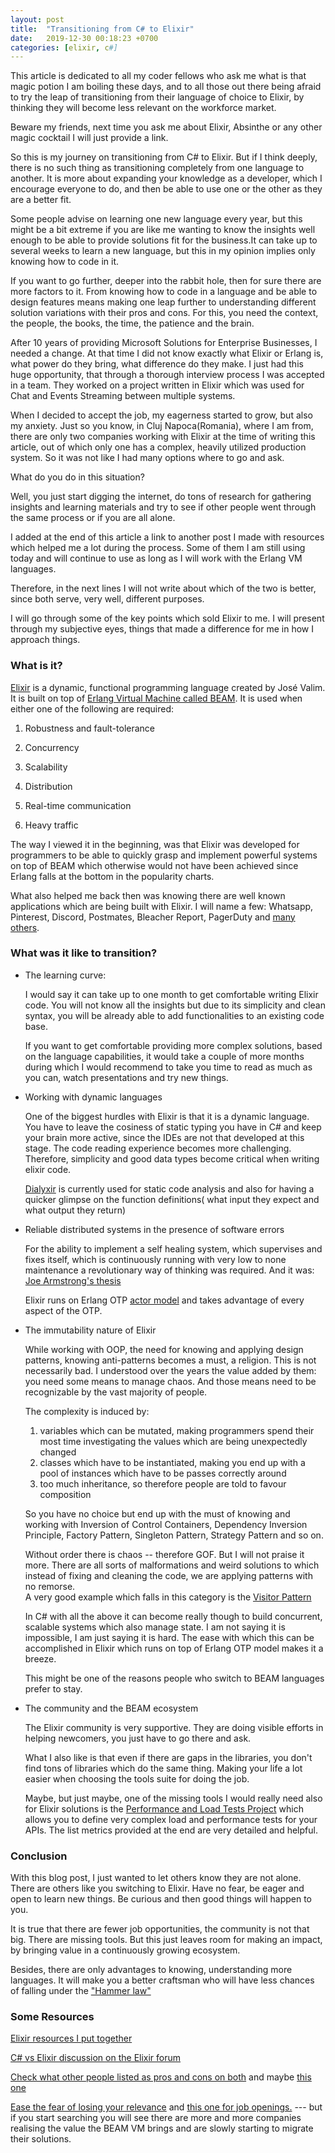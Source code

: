 ```yaml
---
layout: post
title:  "Transitioning from C# to Elixir"
date:   2019-12-30 00:18:23 +0700
categories: [elixir, c#]
---
```


This article is dedicated to all my coder fellows who ask me what is that magic potion I am boiling these days, and to all those out there being afraid to try the leap of transitioning from their language of choice to Elixir, by thinking they will become less relevant on the workforce market.
 
Beware my friends, next time you ask me about Elixir, Absinthe or any other magic cocktail I will just provide a link.
 
So this is my journey on transitioning from C# to Elixir.
But if I think deeply, there is no such thing as transitioning completely from one language to another. It is more about expanding your knowledge as a developer, which I encourage everyone to do, and then be able to use one or the other as they are a better fit.
 
Some people advise on learning one new language every year, but this might be a bit extreme if you are like me wanting to know the insights well enough to be able to provide solutions fit for the business.It can take up to several weeks to learn a new language, but this in my opinion implies only knowing how to code in it.
 
If you want to go further, deeper into the rabbit hole, then for sure there are more factors to it. From knowing how to code in a language and be able to design features means making one leap further to understanding different solution variations with their pros and cons.
For this, you need the context, the people, the books, the time, the patience and the brain.
 
After 10 years of providing Microsoft Solutions for Enterprise Businesses, I needed a change. 
At that time I did not know exactly what Elixir or Erlang is, what power do they bring, what difference do they make. I just had this huge opportunity, that through a thorough interview process I was accepted in a team. They worked on a project written in Elixir which was used for Chat and Events Streaming between multiple systems.
 
When I decided to accept the job, my eagerness started to grow, but also my anxiety. Just so you know, in Cluj Napoca(Romania), where I am from, there are only two companies working with Elixir at the time of writing this article, out of which only one has a complex, heavily utilized production system. 
So it was not like I had many options where to go and ask. 

What do you do in this situation? 

Well, you just start digging the internet, do tons of research for gathering insights and learning materials and try to see if other people went through the same process or if you are all alone. 

I added at the end of this article a link to another post I made with resources which helped me a lot during the process. Some of them I am still using today and will continue to use as long as I will work with the Erlang VM languages.

Therefore, in the next lines I will not write about which of the two is better, since both serve, very well, different purposes. 

I will go through some of the key points which sold Elixir to me. 
I will present through my subjective eyes, things that made a difference for me in how I approach things.    


### What is it?

[Elixir](https://en.wikipedia.org/wiki/Elixir_(programming_language)) is a dynamic, functional programming language created by José Valim. It is built on top of [Erlang Virtual Machine called BEAM](https://en.wikipedia.org/wiki/Erlang_(programming_language)). 
It is used when either one of the following are required: 

1. Robustness and fault-tolerance 

2. Concurrency

3. Scalability

4. Distribution 

5. Real-time communication

6. Heavy traffic   

 
The way I viewed it in the beginning, was that Elixir was developed for programmers to be able to quickly grasp and implement powerful systems on top of BEAM which otherwise would not have been achieved since Erlang falls at the bottom in the popularity charts. 

What also helped me back then was knowing there are well known applications which are being built with Elixir. 
I will name a few: Whatsapp, Pinterest, Discord, Postmates, Bleacher Report, PagerDuty and [many others](https://www.erlang-solutions.com/blog/which-companies-are-using-elixir-and-why-mytopdogstatus.html). 
 
 
### What was it like to transition? 


- The learning curve:

    I would say it can take up to one month to get comfortable writing Elixir code. 
    You will not know all the insights but due to its simplicity and clean syntax, you will be already able to add functionalities to an existing code base.

    If you want to get comfortable providing more complex solutions, based on the language capabilities, it would take a couple of more months during which I would recommend to take you time to read as much as you can, watch presentations and try new things.   

- Working with dynamic languages

    One of the biggest hurdles with Elixir is that it is a dynamic language. You have to leave the cosiness of static typing you have in C# and keep your brain more active, since the IDEs are not that developed at this stage. 
    The code reading experience becomes more challenging. Therefore, simplicity and good data types become critical when writing elixir code.
    
    [Dialyxir](https://github.com/jeremyjh/dialyxir) is currently used for static code analysis and also for having a quicker glimpse on the function definitions( what input they expect and what output they return) 

- Reliable distributed systems in the presence of software errors
 
    For the ability to implement a self healing system, which supervises and fixes itself, which is continuously running with very low to none maintenance a revolutionary way of thinking was required. And it was: [Joe Armstrong's thesis](http://erlang.org/download/armstrong_thesis_2003.pdf)

    Elixir runs on Erlang OTP [actor model](https://www.brianstorti.com/the-actor-model/) and takes advantage of every aspect of the OTP.

 - The immutability nature of Elixir

    While working with OOP, the need for knowing and applying design patterns, knowing anti-patterns becomes a must, a religion. 
    This is not necessarily bad. I understood over the years the value added by them: you need some means to manage chaos. And those means need to be recognizable by the vast majority of people.
    
    The complexity is induced by: 
     1. variables which can be mutated, making programmers spend their most time investigating the values which are being unexpectedly changed
     2. classes which have to be instantiated, making you end up with a pool of instances which have to be passes correctly around
     3. too much inheritance, so therefore people are told to favour composition 


    So you have no choice but end up with the must of knowing and working with Inversion of Control Containers, Dependency Inversion Principle, Factory Pattern, Singleton Pattern, Strategy Pattern and so on. 

    Without order there is chaos -- therefore GOF. But I will not praise it more. 
    There are all sorts of malformations and weird solutions to which instead of fixing and cleaning the code, we are applying patterns with no remorse.  
    A very good example which falls in this category is the [Visitor Pattern](https://www.oodesign.com/visitor-pattern.html)  


    In C# with all the above it can become really though to build concurrent, scalable systems which also manage state. I am not saying it is impossible, I am just saying it is hard. 
    The ease with which this can be accomplished in Elixir which runs on top of Erlang OTP model makes it a breeze. 

    This might be one of the reasons people who switch to BEAM languages prefer to stay. 


 - The community and the BEAM ecosystem 

   The Elixir community is very supportive. They are doing visible efforts in helping newcomers, you just have to go there and ask.
   
   What I also like is that even if there are gaps in the libraries, you don't find tons of libraries which do the same thing. Making your life a lot easier when choosing the tools suite for doing the job.  

   Maybe, but just maybe, one of the missing tools I would really need also for Elixir solutions is the [Performance and Load Tests Project](https://docs.microsoft.com/en-us/visualstudio/test/quickstart-create-a-load-test-project?view=vs-2019) which allows you to define very complex load and performance tests for your APIs. The list metrics provided at the end are very detailed and helpful. 

  
### Conclusion


With this blog post, I just wanted to let others know they are not alone. 
There are others like you switching to Elixir. Have no fear, be eager and open to learn new things. Be curious and then good things will happen to you. 

It is true that there are fewer job opportunities, the community is not that big. There are missing tools. But this just leaves room for making an impact, by bringing value in a continuously growing ecosystem.

Besides, there are only advantages to knowing, understanding more languages. 
It will make you a better craftsman who will have less chances of falling under the ["Hammer law"](https://en.wikipedia.org/wiki/Law_of_the_instrument) 


### Some Resources


[Elixir resources I put together](https://gheorghina.github.io/elixir/erlang/resources/2019/01/31/elixir-erlang-resources.html)


[C# vs Elixir discussion on the Elixir forum](https://elixirforum.com/t/elixir-vs-c/670/13) 


[Check what other people listed as pros and cons on both](https://www.slant.co/versus/115/1540/~c_vs_elixir) and maybe [this one](http://vschart.com/compare/elixir/vs/c-sharp)


[Ease the fear of losing your relevance](http://devonestes.com/the-truth-about-hiring) and [this one for job openings.](https://functional.works-hub.com/jobs/)  --- but if you start searching you will see there are more and more companies realising the value the BEAM VM brings and are slowly starting to migrate their solutions.

